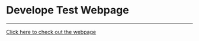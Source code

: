 <h1>Develope Test Webpage</h1>
<hr>
<a href="https://syedwahibabbas.github.io/Developer-Test-Figma/" target="_blank">Click here to check out the webpage</a>
